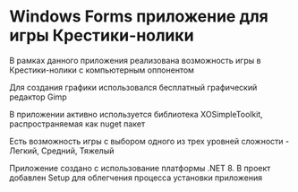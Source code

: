 # Windows Forms приложение для игры Крестики-нолики

В рамках данного приложения реализована возможность игры в Крестики-нолики с компьютерным оппонентом

Для создания графики использовался бесплатный графический редактор Gimp

В приложении активно используется библиотека XOSimpleToolkit, распространяемая как nuget пакет

Есть возможность игры с выбором одного из трех уровней сложности - Легкий, Средний, Тяжелый

Приложение создано с использование платформы .NET 8. В проект добавлен Setup для облегчения процесса установки приложения
